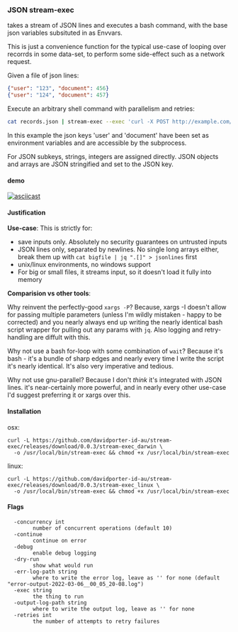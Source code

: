 ### JSON stream-exec

takes a stream of JSON lines and executes a bash command, with the base json variables subsituted in as Envvars.

This is just a convenience function for the typical use-case of looping over recorrds in some data-set, to perform some side-effect such as a network
request.

Given a file of json lines:

```json
{"user": "123", "document": 456}
{"user": "124", "document": 457}
```

Execute an arbitrary shell command with parallelism and retries:

```bash
cat records.json | stream-exec --exec 'curl -X POST http://example.com/$document -d "{\"user\": \"$user\" }"' --concurrency 10 --continue
```

In this example the json keys 'user' and 'document' have been set as environment variables and are accessible by the subprocess.

For JSON subkeys, strings, integers are assigned directly. JSON objects and arrays are JSON stringified and set to the JSON key.

#### demo

[![asciicast](https://asciinema.org/a/O8exdQNliCZ5gdxU4D7yjFjC0.svg)](https://asciinema.org/a/O8exdQNliCZ5gdxU4D7yjFjC0)

#### Justification

**Use-case**:
This is strictly for:
- save inputs only. Absolutely no security guarantees on untrusted inputs
- JSON lines only, separated by newlines. No single long arrays either, break them up with `cat bigfile | jq ".[]" > jsonlines` first
- unix/linux environments, no windows support
- For big or small files, it streams input, so it doesn't load it fully into memory

**Comparision vs other tools**:

Why reinvent the perfectly-good `xargs -P`? 
Because, xargs -I doesn't allow for passing multiple parameters (unless I'm wildly mistaken - happy to be corrected) and you nearly always end up writing the nearly identical bash script wrapper for pulling out any params with `jq`. Also logging and retry-handling are diffult with this.

Why not use a bash for-loop with some combination of `wait`?
Because it's bash - it's a bundle of sharp edges and nearly every time I write the script it's nearly identical. It's also very imperative and tedious. 

Why not use gnu-parallel?
Because I don't *think* it's integrated with JSON lines. it's near-certainly more powerful, and in nearly every other use-case I'd suggest preferring it or xargs over this.

#### Installation
osx:
```
curl -L https://github.com/davidporter-id-au/stream-exec/releases/download/0.0.3/stream-exec_darwin \
  -o /usr/local/bin/stream-exec && chmod +x /usr/local/bin/stream-exec
```
linux:
```
curl -L https://github.com/davidporter-id-au/stream-exec/releases/download/0.0.3/stream-exec_linux \
  -o /usr/local/bin/stream-exec && chmod +x /usr/local/bin/stream-exec
```

#### Flags
```
  -concurrency int
        number of concurrent operations (default 10)
  -continue
        continue on error
  -debug
        enable debug logging
  -dry-run
        show what would run
  -err-log-path string
        where to write the error log, leave as '' for none (default "error-output-2022-03-06__00_05_20-08.log")
  -exec string
        the thing to run
  -output-log-path string
        where to write the output log, leave as '' for none
  -retries int
        the number of attempts to retry failures
```
